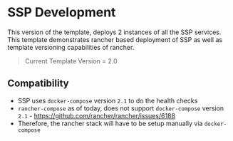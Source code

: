 # SSP Development

This version of the template, deploys 2 instances of all the SSP services. This template demonstrates rancher based deployment of SSP as well as template versioning capabilities of rancher.

> Current Template Version = 2.0

## Compatibility
* SSP uses `docker-compose` version `2.1` to do the health checks 
* `rancher-compose` as of today, does not support `docker-compose` version `2.1` - https://github.com/rancher/rancher/issues/6188
* Therefore, the rancher stack will have to be setup manually via `docker-compose`